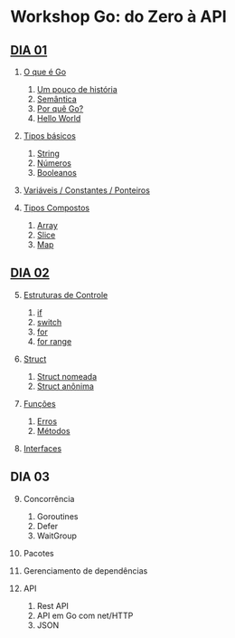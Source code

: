 # Workshop Go: do Zero à API

## [DIA 01](dia_01#dia-01)

1. [O que é Go](dia_01#o-que-é-go)

    1. [Um pouco de história](dia_01#um-pouco-de-história)
    2. [Semântica](dia_01#semântica)
    3. [Por quê Go?](dia_01#por-quê-go)
    4. [Hello World](dia_01#hello-world)

2. [Tipos básicos](dia_01#tipos-básicos)
    
    1. [String](dia_01#string)
    2. [Números](dia_01#números)
    3. [Booleanos](dia_01#booleanos)

3. [Variáveis / Constantes / Ponteiros](dia_01#variáveis--constantes--ponteiros)

4. [Tipos Compostos](dia_01#tipos-compostos)
    
    1. [Array](dia_01#array)
    2. [Slice](dia_01#slice)
    3. [Map](dia_01#map)

## [DIA 02](dia_02#dia-02)

5. [Estruturas de Controle](dia_02#estruturas-de-controle)

    1. [if](dia_02#if)
    2. [switch](dia_02#switch)
    3. [for](dia_02#for)
    4. [for range](dia_02#for-range)

6. [Struct](dia_02#struct)
    1. [Struct nomeada](dia_02#struct-nomeada)
    2. [Struct anônima](dia_02#struct-anônima)
    
7. [Funções](dia_02/funcoes.md#funções)

    1. [Erros](dia_02/funcoes.md#erros)
    2. [Métodos](dia_02/funcoes.md#métodos)

8. [Interfaces](dia_02/interfaces.md#interfaces)

## DIA 03

9. Concorrência

    1. Goroutines
    2. Defer
    3. WaitGroup

10. Pacotes

11. Gerenciamento de dependências

12. API

    1. Rest API
    2. API em Go com net/HTTP
    3. JSON
